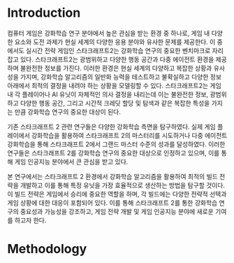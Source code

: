 # Introduction
컴퓨터 게임은 강화학습 연구 분야에서 높은 관심을 받는 환경 중 하나로, 게임 내 다양한 요소와 도전 과제가 현실 세계의 다양한 응용 분야와 유사한 문제를 제공한다. 이 중에서도 실시간 전략 게임인 스타크래프트2는 강화학습 연구의 중요한 벤치마크로 자리 잡고 있다. 스타크래프트2는 광범위하고 다양한 행동 공간과 다중 에이전트 환경을 제공하며 불완전한 정보를 가진다. 이러한 환경은 현실 세계의 다양하고 복잡한 상황과 유사성을 가지며, 강화학습 알고리즘의 일반화 능력을 테스트하고 불확실하고 다양한 정보 아래에서 최적의 결정을 내려야 하는 상황을 모델링할 수 있다. 스타크래프트2는 게임 내 각 플레이어나 AI 유닛이 자체적인 의사 결정을 내리는데 이는 불완전한 정보, 광범위하고 다양한 행동 공간, 그리고 시간적 크레딧 할당 및 탐색과 같은 복잡한 특성을 가지는 만큼 강화학습 연구의 중요한 대상이 된다.

기존 스타크래프트 2 관련 연구들은 다양한 강화학습 측면을 탐구하였다. 실제 게임 플레이에서 강화학습을 활용하여 스타크래프트 2의 마스터리를 시도하거나 다중 에이전트 강화학습을 통해 스타크래프트 2에서 그랜드 마스터 수준의 성과를 달성하였다. 이러한 연구들은 스타크래프트 2를 강화학습 연구의 중요한 대상으로 인정하고 있으며, 이를 통해 게임 인공지능 분야에서 큰 관심을 받고 있다.

본 연구에서는 스타크래프트 2 환경에서 강화학습 알고리즘을 활용하여 최적의 빌드 전략을 개발하고 이를 통해 특정 유닛을 가장 효율적으로 생산하는 방법을 탐구할 것이다. 이 빌드 전략은 게임에서 승리에 중요한 역할을 하며, 각 빌드에는 다양한 전략적 선택과 게임 상황에 대한 대응이 포함되어 있다. 이를 통해 스타크래프트 2를 통한 강화학습 연구의 중요성과 가능성을 강조하고, 게임 전략 개발 및 게임 인공지능 분야에 새로운 기여를 하고자 한다.
# Methodology
